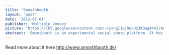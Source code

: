 ```yaml
---
title: 'Smoothbooth'
layout: 'post'
date: '2012-01-01'
publisher: 'Multiple Venues'
picture: 'https://lh5.googleusercontent.com/-cxxnqI1qjRo/U2JKQag444I/AAAAAAAAW5o/EQzQo6Qz_Sc/s603/storm1-1.jpg'
abstract: 'Smootbooth is an experimental social photo platform. It has been used over 100 times in all kinds of settings. From conferences for large scale companies to subversive and playful underground events where people dress up in outrageous costumes. The key element in the booth is the possibility for the participants to take the pictures themselves. This leaves out the photographer and enables the participants to use the space as an excuse for social interaction. Multiple modules exists: Green screen, Facebook upload, direct print etc.'
---
```

Read more about it here http://www.smoothbooth.dk/
